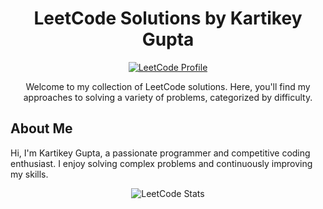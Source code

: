 <h1 align="center">LeetCode Solutions by Kartikey Gupta</h1>

<p align="center">
  <a href="https://leetcode.com/u/kartikey071999/">
    <img src="https://img.shields.io/badge/LeetCode-Profile-orange" alt="LeetCode Profile">
  </a>
</p>

<p align="center">Welcome to my collection of LeetCode solutions. Here, you'll find my approaches to solving a variety of problems, categorized by difficulty.</p>

## About Me

Hi, I'm Kartikey Gupta, a passionate programmer and competitive coding enthusiast. I enjoy solving complex problems and continuously improving my skills.

<p align="center">
  <img src="https://leetcode-stats-api.herokuapp.com/u/kartikey071999" alt="LeetCode Stats">
</p>